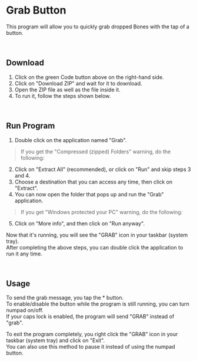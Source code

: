 # Grab Button
This program will allow you to quickly grab dropped Bones with the tap of a button.

<br />

## Download
1. Click on the green Code button above on the right-hand side.
2. Click on "Download ZIP" and wait for it to download.
3. Open the ZIP file as well as the file inside it.
4. To run it, follow the steps shown below.
<br />

## Run Program
1. Double click on the application named "Grab".
> If you get the "Compressed (zipped) Folders" warning, do the following:
2. Click on "Extract All" (recommended), or click on "Run" and skip steps 3 and 4.
3. Choose a destination that you can access any time, then click on "Extract".
4. You can now open the folder that pops up and run the "Grab" application.
> If you get "Windows protected your PC" warning, do the following:
5. Click on "More info", and then click on "Run anyway".

Now that it's running, you will see the "GRAB" icon in your taskbar (system tray).<br />
After completing the above steps, you can double click the application to run it any time.

<br />

## Usage
To send the grab message, you tap the * button.<br />
To enable/disable the button while the program is still running, you can turn numpad on/off.<br />
If your caps lock is enabled, the program will send "GRAB" instead of "grab".<br />

To exit the program completely, you right click the "GRAB" icon in your taskbar (system tray) and click on "Exit".<br />
You can also use this method to pause it instead of using the numpad button.
